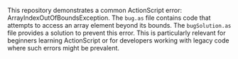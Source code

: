 This repository demonstrates a common ActionScript error: ArrayIndexOutOfBoundsException.  The `bug.as` file contains code that attempts to access an array element beyond its bounds. The `bugSolution.as` file provides a solution to prevent this error.  This is particularly relevant for beginners learning ActionScript or for developers working with legacy code where such errors might be prevalent.